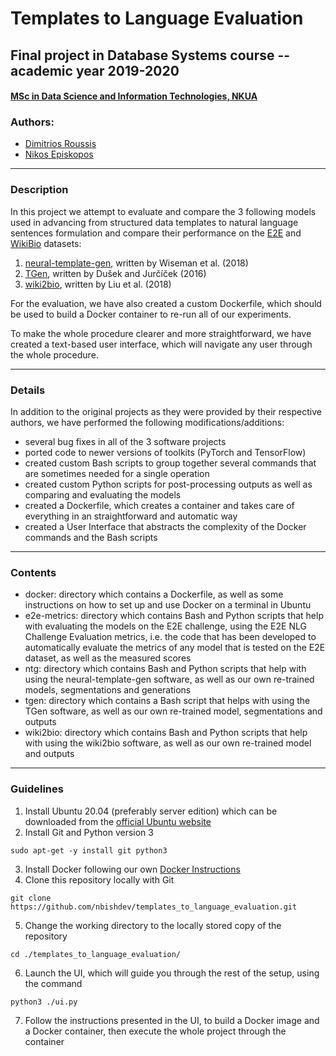 # Templates to Language Evaluation
## Final project in Database Systems course -- academic year 2019-2020
#### [MSc in Data Science and Information Technologies, NKUA](http://dsit.di.uoa.gr/)
### Authors:
* [Dimitrios Roussis](https://github.com/droussis/)
* [Nikos Episkopos](https://github.com/nbishdev/)

---

### Description
In this project we attempt to evaluate and compare the 3 following models used in advancing from structured data templates to natural language sentences formulation and compare their performance on the [E2E](https://github.com/tuetschek/e2e-dataset) and [WikiBio](https://github.com/DavidGrangier/wikipedia-biography-dataset) datasets:
1. [neural-template-gen](https://github.com/nbishdev/neural-template-gen), written by Wiseman et al. (2018)
2. [TGen](https://github.com/nbishdev/tgen), written by Dušek and Jurčíček (2016)
3. [wiki2bio](https://github.com/nbishdev/wiki2bio), written by Liu et al. (2018)

For the evaluation, we have also created a custom Dockerfile, which should be used to build a Docker container to re-run all of our experiments.

To make the whole procedure clearer and more straightforward, we have created a text-based user interface, which will navigate any user through the whole procedure.

---

### Details
In addition to the original projects as they were provided by their respective authors, we have performed the following modifications/additions:
- several bug fixes in all of the 3 software projects
- ported code to newer versions of toolkits (PyTorch and TensorFlow)
- created custom Bash scripts to group together several commands that are sometimes needed for a single operation
- created custom Python scripts for post-processing outputs as well as comparing and evaluating the models
- created a Dockerfile, which creates a container and takes care of everything in an straightforward and automatic way
- created a User Interface that abstracts the complexity of the Docker commands and the Bash scripts

---

### Contents
- docker: directory which contains a Dockerfile, as well as some instructions on how to set up and use Docker on a terminal in Ubuntu
- e2e-metrics: directory which contains Bash and Python scripts that help with evaluating the models on the E2E challenge, using the E2E NLG Challenge Evaluation metrics, i.e. the code that has been developed to automatically evaluate the metrics of any model that is tested on the E2E dataset, as well as the measured scores
- ntg: directory which contains Bash and Python scripts that help with using the neural-template-gen software, as well as our own re-trained models, segmentations and generations
- tgen: directory which contains a Bash script that helps with using the TGen software, as well as our own re-trained model, segmentations and outputs
- wiki2bio: directory which contains Bash and Python scripts that help with using the wiki2bio software, as well as our own re-trained model and outputs

---

### Guidelines
1. Install Ubuntu 20.04 (preferably server edition) which can be downloaded from the [official Ubuntu website](https://releases.ubuntu.com/focal/ubuntu-20.04.1-live-server-amd64.iso)
2. Install Git and Python version 3
```console
sudo apt-get -y install git python3
```
3. Install Docker following our own [Docker Instructions](docker/Readme.md)
4. Clone this repository locally with Git
```console
git clone https://github.com/nbishdev/templates_to_language_evaluation.git
```
5. Change the working directory to the locally stored copy of the repository
```console
cd ./templates_to_language_evaluation/
```
6. Launch the UI, which will guide you through the rest of the setup, using the command
```console
python3 ./ui.py
```
7. Follow the instructions presented in the UI, to build a Docker image and a Docker container, then execute the whole project through the container
